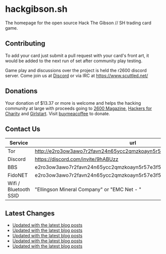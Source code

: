 # hackgibson.sh
The homepage for the open source Hack The Gibson // SH trading card game.


## Contributing

To add your card just submit a pull request with your card's front art, it would be added to the next run of set after community play testing.

Game play and discussions over the project is held the r2600 discord server. Come join us at [Discord](https://discord.com/invite/9hABUzz) or via IRC at https://www.scuttled.net/


## Donations

Your donation of $13.37 or more is welcome and helps the hacking community at large with proceeds going to [2600 Magazine](https://2600.com/), [Hackers for Charity](https://hackersforcharity.org) and [Girlstart](https://girlstart.org).  Visit [buymeacoffee](https://www.buymeacoffee.com/hackgibson.sh) to donate.


## Contact Us

Service | url
-|-
Tor | http://e2ro3ow3awo7r2favn24n65ycc2qmzkoayn5r57e3f56nvjwdcgg32ad.onion
Discord | https://discord.com/invite/9hABUzz
BBS | e2ro3ow3awo7r2favn24n65ycc2qmzkoayn5r57e3f56nvjwdcgg32ad.onion:23
FidoNET | e2ro3ow3awo7r2favn24n65ycc2qmzkoayn5r57e3f56nvjwdcgg32ad.onion:24554
Wifi / Bluetooth SSID | "Ellingson Mineral Company" or "EMC Net - <fidonet address>"

## Latest Changes
<!-- BLOG-POST-LIST:START -->
- [Updated with the latest blog posts](https://github.com/DFW2600/hackgibson.sh/commit/05caddc8100a881954e070747714e1eeadaaf795)
- [Updated with the latest blog posts](https://github.com/DFW2600/hackgibson.sh/commit/617b3ccae6c64af39b0a4303cc5b14997685a118)
- [Updated with the latest blog posts](https://github.com/DFW2600/hackgibson.sh/commit/821b12c11205f31e73ef3bf857a8c6f6eaef6123)
- [Updated with the latest blog posts](https://github.com/DFW2600/hackgibson.sh/commit/9ad58288d88168f9253eebf44f7c5cf869c5440e)
- [Updated with the latest blog posts](https://github.com/DFW2600/hackgibson.sh/commit/6ae4b74c8264a0513ba8a5162efc826387fbce5e)
<!-- BLOG-POST-LIST:END -->
